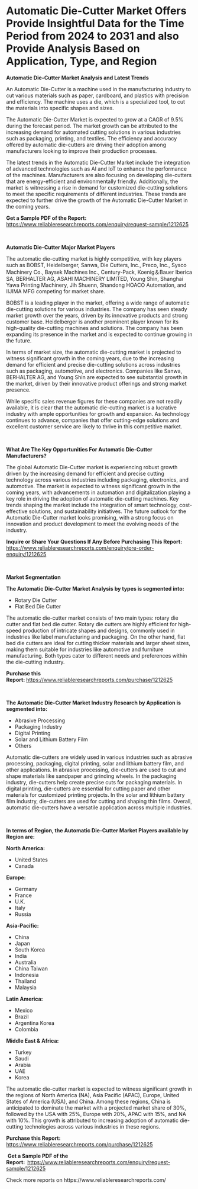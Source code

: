 <p><h1>Automatic Die-Cutter Market Offers Provide Insightful Data for the Time Period from 2024 to 2031 and also Provide Analysis Based on Application, Type, and Region</h1></p><p><strong>Automatic Die-Cutter Market Analysis and Latest Trends</strong></p>
<p><p>An Automatic Die-Cutter is a machine used in the manufacturing industry to cut various materials such as paper, cardboard, and plastics with precision and efficiency. The machine uses a die, which is a specialized tool, to cut the materials into specific shapes and sizes.</p><p>The Automatic Die-Cutter Market is expected to grow at a CAGR of 9.5% during the forecast period. The market growth can be attributed to the increasing demand for automated cutting solutions in various industries such as packaging, printing, and textiles. The efficiency and accuracy offered by automatic die-cutters are driving their adoption among manufacturers looking to improve their production processes.</p><p>The latest trends in the Automatic Die-Cutter Market include the integration of advanced technologies such as AI and IoT to enhance the performance of the machines. Manufacturers are also focusing on developing die-cutters that are energy-efficient and environmentally friendly. Additionally, the market is witnessing a rise in demand for customized die-cutting solutions to meet the specific requirements of different industries. These trends are expected to further drive the growth of the Automatic Die-Cutter Market in the coming years.</p></p>
<p><strong>Get a Sample PDF of the Report:&nbsp;</strong> <a href="https://www.reliableresearchreports.com/enquiry/request-sample/1212625">https://www.reliableresearchreports.com/enquiry/request-sample/1212625</a></p>
<p>&nbsp;</p>
<p><strong>Automatic Die-Cutter Major Market Players</strong></p>
<p><p>The automatic die-cutting market is highly competitive, with key players such as BOBST, Heidelberger, Sanwa, Die Cutters, Inc., Preco, Inc., Sysco Machinery Co., Baysek Machines Inc., Century-Pack, Koenig＆Bauer Iberica SA, BERHALTER AG, ASAHI MACHINERY LIMITED, Young Shin, Shanghai Yawa Printing Machinery, Jih Shuenn, Shandong HOACO Automation, and IIJIMA MFG competing for market share.</p><p>BOBST is a leading player in the market, offering a wide range of automatic die-cutting solutions for various industries. The company has seen steady market growth over the years, driven by its innovative products and strong customer base. Heidelberger is another prominent player known for its high-quality die-cutting machines and solutions. The company has been expanding its presence in the market and is expected to continue growing in the future.</p><p>In terms of market size, the automatic die-cutting market is projected to witness significant growth in the coming years, due to the increasing demand for efficient and precise die-cutting solutions across industries such as packaging, automotive, and electronics. Companies like Sanwa, BERHALTER AG, and Young Shin are expected to see substantial growth in the market, driven by their innovative product offerings and strong market presence.</p><p>While specific sales revenue figures for these companies are not readily available, it is clear that the automatic die-cutting market is a lucrative industry with ample opportunities for growth and expansion. As technology continues to advance, companies that offer cutting-edge solutions and excellent customer service are likely to thrive in this competitive market.</p></p>
<p>&nbsp;</p>
<p><strong>What Are The Key Opportunities For Automatic Die-Cutter Manufacturers?</strong></p>
<p><p>The global Automatic Die-Cutter market is experiencing robust growth driven by the increasing demand for efficient and precise cutting technology across various industries including packaging, electronics, and automotive. The market is expected to witness significant growth in the coming years, with advancements in automation and digitalization playing a key role in driving the adoption of automatic die-cutting machines. Key trends shaping the market include the integration of smart technology, cost-effective solutions, and sustainability initiatives. The future outlook for the Automatic Die-Cutter market looks promising, with a strong focus on innovation and product development to meet the evolving needs of the industry.</p></p>
<p><strong>Inquire or Share Your Questions If Any Before Purchasing This Report:</strong> <a href="https://www.reliableresearchreports.com/enquiry/pre-order-enquiry/1212625">https://www.reliableresearchreports.com/enquiry/pre-order-enquiry/1212625</a></p>
<p>&nbsp;</p>
<p><strong>Market Segmentation</strong></p>
<p><strong>The Automatic Die-Cutter Market Analysis by types is segmented into:</strong></p>
<p><ul><li>Rotary Die Cutter</li><li>Flat Bed Die Cutter</li></ul></p>
<p><p>The automatic die-cutter market consists of two main types: rotary die cutter and flat bed die cutter. Rotary die cutters are highly efficient for high-speed production of intricate shapes and designs, commonly used in industries like label manufacturing and packaging. On the other hand, flat bed die cutters are ideal for cutting thicker materials and larger sheet sizes, making them suitable for industries like automotive and furniture manufacturing. Both types cater to different needs and preferences within the die-cutting industry.</p></p>
<p><strong>Purchase this Report:&nbsp;</strong><a href="https://www.reliableresearchreports.com/purchase/1212625">https://www.reliableresearchreports.com/purchase/1212625</a></p>
<p>&nbsp;</p>
<p><strong>The Automatic Die-Cutter Market Industry Research by Application is segmented into:</strong></p>
<p><ul><li>Abrasive Processing</li><li>Packaging Industry</li><li>Digital Printing</li><li>Solar and Lithium Battery Film</li><li>Others</li></ul></p>
<p><p>Automatic die-cutters are widely used in various industries such as abrasive processing, packaging, digital printing, solar and lithium battery film, and other applications. In abrasive processing, die-cutters are used to cut and shape materials like sandpaper and grinding wheels. In the packaging industry, die-cutters help create precise cuts for packaging materials. In digital printing, die-cutters are essential for cutting paper and other materials for customized printing projects. In the solar and lithium battery film industry, die-cutters are used for cutting and shaping thin films. Overall, automatic die-cutters have a versatile application across multiple industries.</p></p>
<p>&nbsp;</p>
<p><strong>In terms of Region, the Automatic Die-Cutter Market Players available by Region are:</strong></p>
<p>
    <p> <strong> North America: </strong>
        <ul>
            <li>United States</li>
            <li>Canada</li>
        </ul>
        </p> 
    <p> <strong> Europe: </strong>
        <ul>
            <li>Germany</li>
            <li>France</li>
            <li>U.K.</li>
            <li>Italy</li>
            <li>Russia</li>
        </ul>
        </p> 
    <p> <strong> Asia-Pacific: </strong>
        <ul>
            <li>China</li>
            <li>Japan</li>
            <li>South Korea</li>
            <li>India</li>
            <li>Australia</li>
            <li>China Taiwan</li>
            <li>Indonesia</li>
            <li>Thailand</li>
            <li>Malaysia</li>
        </ul>
        </p> 
    <p> <strong> Latin America: </strong>
        <ul>
            <li>Mexico</li>
            <li>Brazil</li>
            <li>Argentina Korea</li>
            <li>Colombia</li>
        </ul>
        </p> 
    <p> <strong> Middle East & Africa: </strong>
        <ul>
            <li>Turkey</li>
            <li>Saudi</li>
            <li>Arabia</li>
            <li>UAE</li>
            <li>Korea</li>
        </ul>
    </p>
    </p>
<p><p>The automatic die-cutter market is expected to witness significant growth in the regions of North America (NA), Asia Pacific (APAC), Europe, United States of America (USA), and China. Among these regions, China is anticipated to dominate the market with a projected market share of 30%, followed by the USA with 25%, Europe with 20%, APAC with 15%, and NA with 10%. This growth is attributed to increasing adoption of automatic die-cutting technologies across various industries in these regions.</p></p>
<p><strong>Purchase this Report: </strong><a href="https://www.reliableresearchreports.com/purchase/1212625">https://www.reliableresearchreports.com/purchase/1212625</a></p>
<p>&nbsp;<strong>Get a Sample PDF of the Report:&nbsp;&nbsp;</strong><a href="https://www.reliableresearchreports.com/enquiry/request-sample/1212625">https://www.reliableresearchreports.com/enquiry/request-sample/1212625</a></p>
<p><strong></strong></p>
<p>Check more reports on https://www.reliableresearchreports.com/</p>
